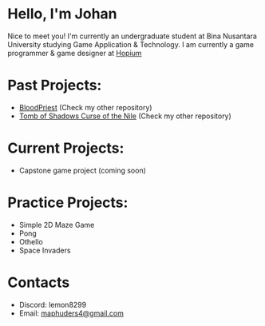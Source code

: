 # Hello, I'm Johan

Nice to meet you! I'm currently an undergraduate student at Bina Nusantara University studying Game Application & Technology. I am currently a game programmer & game designer at [Hopium](https://hopium.itch.io/)


# Past Projects:
- [BloodPriest](https://hopium.itch.io/bloodpriest) (Check my other repository)
- [Tomb of Shadows Curse of the Nile](https://hopium.itch.io/tomb-of-shadows-curse-of-the-nile) (Check my other repository)

# Current Projects:
- Capstone game project (coming soon)

# Practice Projects:
- Simple 2D Maze Game
- Pong
- Othello
- Space Invaders

# Contacts
- Discord: lemon8299
- Email: maphuders4@gmail.com
